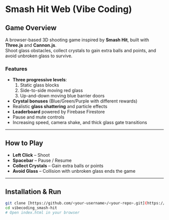 # Smash Hit Web (Vibe Coding)

##  Game Overview
A browser-based 3D shooting game inspired by **Smash Hit**, built with **Three.js** and **Cannon.js**.  
Shoot glass obstacles, collect crystals to gain extra balls and points, and avoid unbroken glass to survive.

### Features
- **Three progressive levels**:
  1. Static glass blocks
  2. Side-to-side moving red glass
  3. Up-and-down moving blue barrier doors
- **Crystal bonuses** (Blue/Green/Purple with different rewards)
- Realistic **glass shattering** and particle effects
- **Leaderboard** powered by Firebase Firestore
- Pause and mute controls
- Increasing speed, camera shake, and thick glass gate transitions

---

##  How to Play
- **Left Click** – Shoot
- **Spacebar** – Pause / Resume
- **Collect Crystals** – Gain extra balls or points
- **Avoid Glass** – Collision with unbroken glass ends the game

---

##  Installation & Run
```bash
git clone [https://github.com/<your-username>/<your-repo>.git](https://github.com/PTang0617/vibecoding_smash-hit.git)
cd vibecoding_smash-hit
# Open index.html in your browser
